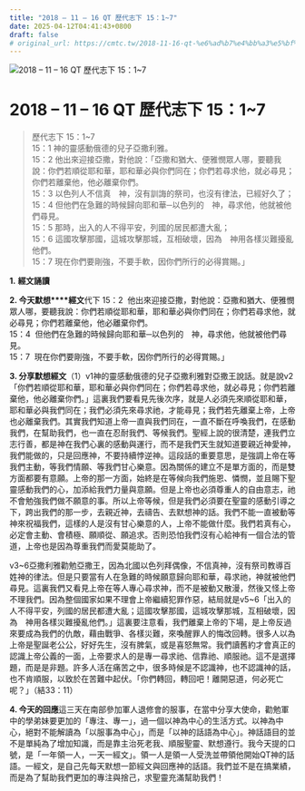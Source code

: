 ```yaml
---
title: "2018 – 11 – 16 QT 歷代志下 15：1~7"
date: 2025-04-12T04:41:43+0800
draft: false
# original_url: https://cmtc.tw/2018-11-16-qt-%e6%ad%b7%e4%bb%a3%e5%bf%97%e4%b8%8b-15%ef%bc%9a17
---
```


![2018 – 11 – 16 QT 歷代志下 15：1\~7](/images/qt.jpg   "2018 – 11 – 16 QT 歷代志下 15：1\~7")

# 2018 – 11 – 16 QT 歷代志下 15：1\~7

> 歷代志下 15：1\~7  
> 15：1 神的靈感動俄德的兒子亞撒利雅。  
> 15：2 他出來迎接亞撒，對他說：「亞撒和猶大、便雅憫眾人哪，要聽我說：你們若順從耶和華，耶和華必與你們同在；你們若尋求他，就必尋見；你們若離棄他，他必離棄你們。  
> 15：3 以色列人不信真　神，沒有訓誨的祭司，也沒有律法，已經好久了；  
> 15：4 但他們在急難的時候歸向耶和華─以色列的　神，尋求他，他就被他們尋見。  
> 15：5 那時，出入的人不得平安，列國的居民都遭大亂；  
> 15：6 這國攻擊那國，這城攻擊那城，互相破壞，因為　神用各樣災難擾亂他們。  
> 15：7 現在你們要剛強，不要手軟，因你們所行的必得賞賜。」

**1.** **經文誦讀**

**2. 今天默想****經文**代下 15：2  他出來迎接亞撒，對他說：亞撒和猶大、便雅憫眾人哪，要聽我說：你們若順從耶和華，耶和華必與你們同在；你們若尋求他，就必尋見；你們若離棄他，他必離棄你們。  
15：4  但他們在急難的時候歸向耶和華─以色列的　神，尋求他，他就被他們尋見。  
15：7  現在你們要剛強，不要手軟，因你們所行的必得賞賜。」

**3. 分享默想經文**（1）v1神的靈感動俄德的兒子亞撒利雅對亞撒王說話。就是說v2「你們若順從耶和華，耶和華必與你們同在；你們若尋求他，就必尋見；你們若離棄他，他必離棄你們。」這裏我們要看見先後次序，就是人必須先來順從耶和華，耶和華必與我們同在；我們必須先來尋求祂，才能尋見；我們若先離棄上帝，上帝也必離棄我們。其實我們知道上帝一直與我們同在，一直不斷在呼喚我們，在感動我們，在幫助我們，也一直在忍耐我們、等候我們。聖經上說的很清楚，連我們立志行善，都是神在我們心裏的感動與運行，而不是我們天生就知道要親近神愛神，我們能做的，只是回應神，不要持續悖逆神。這段話的重要意思，是強調上帝在等我們主動，等我們情願、等我們甘心樂意。因為關係的建立不是單方面的，而是雙方面都要有意願。上帝的那一方面，始終是在等候向我們施恩、憐憫，並且賜下聖靈感動我們的心，加添給我們力量與意願。但是上帝也必須尊重人的自由意志，祂不會勉強我們做不願意的事。所以上帝等候，但是我們必須要在聖靈的感動引導之下，跨出我們的那一步，去親近神，去禱告、去默想神的話。我們不能一直被動等神來祝福我們，這樣的人是沒有甘心樂意的人，上帝不能做什麼。我們若真有心，必定會主動、會積極、願順從、願追求。否則恐怕我們沒有心給神有一個合法的管道，上帝也是因為尊重我們而愛莫能助了。

v3\~6亞撒利雅勸勉亞撒王，因為北國以色列拜偶像，不信真神，沒有祭司教導百姓神的律法。但是只要當有人在急難的時候願意歸向耶和華，尋求祂，神就被他們尋見。這裏我們又看見上帝在等人專心尋求神，而不是被動又散漫，然後又怪上帝不理我們。因為整個國家如果不理會上帝繼續犯罪作惡，結局就是v5\~6「出入的人不得平安，列國的居民都遭大亂；這國攻擊那國，這城攻擊那城，互相破壞，因為　神用各樣災難擾亂他們。」這裏要注意看，我們離棄上帝的下場，是上帝反過來要成為我們的仇敵，藉由戰爭、各樣災難，來喚醒罪人的悔改回轉。很多人以為上帝是聖誕老公公，好好先生，沒有脾氣，或是喜怒無常。我們讀舊約才會真正的認識上帝公義的一面，上帝要求人的是專一尋求祂、信靠祂、順服祂。這不是選擇題，而是是非題。許多人活在痛苦之中，很多時候是不認識神，也不認識神的話，也不肯順服，以致於在苦難中起伏。「你們轉回，轉回吧！離開惡道，何必死亡呢？」（結33：11）

**4. 今天的回應**這三天在南部參加軍人退修會的服事，在當中分享大使命，勸勉軍中的學弟妹要更加的「專注、專一」，過一個以神為中心的生活方式。以神為中心，絕對不能解讀為「以服事為中心」，而是「以神的話語為中心」。神話語目的並不是單純為了增加知識，而是靠主治死老我、順服聖靈、默想遵行。我今天提的口號，是「一年領一人，一天一經文」。領一人是領一人受洗並帶領他開始QT神的話語。一經文，是自己先每天默想一節經文與回應神的話語。我們並不是在搞業績，而是為了幫助我們更加的專注與捨己，求聖靈充滿幫助我們！